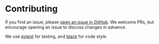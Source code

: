 # Contributing

If you find an issue, please [open an issue in
GitHub](https://github.com/PrimityBio/cellengine-python-toolkit/issues). We
welcome PRs, but encourage opening an issue to discuss changes in advance.

We use [pytest](https://docs.pytest.org/en/stable/index.html) for testing, and
[black](https://github.com/psf/black) for code style.
